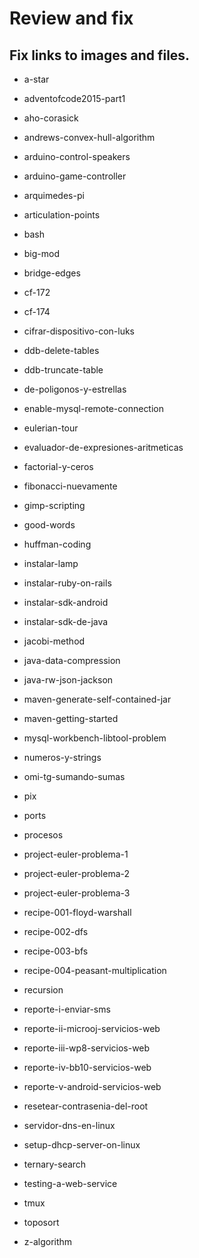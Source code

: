 # Review and fix

## Fix links to images and files.
- a-star
- adventofcode2015-part1
- aho-corasick
- andrews-convex-hull-algorithm
- arduino-control-speakers
- arduino-game-controller
- arquimedes-pi
- articulation-points
- bash
- big-mod
- bridge-edges

- cf-172
- cf-174
- cifrar-dispositivo-con-luks
- ddb-delete-tables
- ddb-truncate-table
- de-poligonos-y-estrellas
- enable-mysql-remote-connection
- eulerian-tour
- evaluador-de-expresiones-aritmeticas
- factorial-y-ceros
- fibonacci-nuevamente

- gimp-scripting
- good-words
- huffman-coding
- instalar-lamp
- instalar-ruby-on-rails
- instalar-sdk-android
- instalar-sdk-de-java
- jacobi-method
- java-data-compression
- java-rw-json-jackson
- maven-generate-self-contained-jar

- maven-getting-started
- mysql-workbench-libtool-problem
- numeros-y-strings
- omi-tg-sumando-sumas
- pix
- ports
- procesos
- project-euler-problema-1
- project-euler-problema-2
- project-euler-problema-3
- recipe-001-floyd-warshall

- recipe-002-dfs
- recipe-003-bfs
- recipe-004-peasant-multiplication
- recursion
- reporte-i-enviar-sms
- reporte-ii-microoj-servicios-web
- reporte-iii-wp8-servicios-web
- reporte-iv-bb10-servicios-web
- reporte-v-android-servicios-web
- resetear-contrasenia-del-root
- servidor-dns-en-linux

- setup-dhcp-server-on-linux
- ternary-search
- testing-a-web-service
- tmux
- toposort
- z-algorithm

